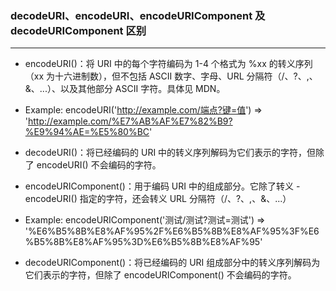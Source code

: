 ### decodeURI、encodeURI、encodeURIComponent 及 decodeURIComponent 区别

---

- encodeURI()：将 URI 中的每个字符编码为 1-4 个格式为 %xx 的转义序列（xx 为十六进制数），但不包括 ASCII 数字、字母、URL 分隔符（/、?、,、&、...）、以及其他部分 ASCII 字符。具体见 MDN。
- Example: encodeURI('http://example.com/端点?键=值') => 'http://example.com/%E7%AB%AF%E7%82%B9?%E9%94%AE=%E5%80%BC'

- decodeURI()：将已经编码的 URI 中的转义序列解码为它们表示的字符，但除了 encodeURI() 不会编码的字符。
- encodeURIComponent()：用于编码 URI 中的组成部分。它除了转义 - encodeURI() 指定的字符，还会转义 URL 分隔符（/、?、,、&、...）
- Example: encodeURIComponent('测试/测试?测试=测试') => '%E6%B5%8B%E8%AF%95%2F%E6%B5%8B%E8%AF%95%3F%E6%B5%8B%E8%AF%95%3D%E6%B5%8B%E8%AF%95'
- decodeURIComponent()：将已经编码的 URI 组成部分中的转义序列解码为它们表示的字符，但除了 encodeURIComponent() 不会编码的字符。
